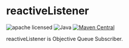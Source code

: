# reactiveListener

![apache licensed](https://img.shields.io/badge/License-Apache_2.0-d94c32.svg)
![Java](https://img.shields.io/badge/Language-Java-f88909.svg)
[![Maven Central](https://maven-badges.herokuapp.com/maven-central/jp.spring-boot-reference/reactive-listener/badge.svg)](https://maven-badges.herokuapp.com/maven-central/jp.spring-boot-reference/reactive-listener)


reactiveListener is Objective Queue Subscriber.
